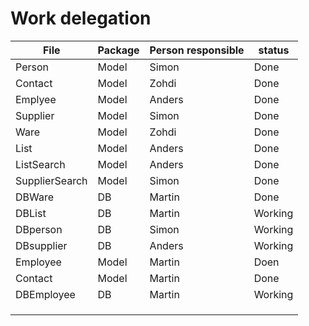 # Work delegation

| File | Package |  Person responsible | status |
| ---- | ------- | ------------------ | ------ |
| Person | Model | Simon | Done |
| Contact | Model | Zohdi | Done |
| Emplyee | Model | Anders | Done |
| Supplier | Model | Simon | Done |
| Ware | Model| Zohdi | Done |
| List | Model | Anders | Done |
| ListSearch | Model | Anders | Done |
| SupplierSearch | Model | Simon | Done |
| DBWare | DB | Martin | Done |
| DBList | DB | Martin | Working |
| DBperson | DB | Simon | Working |
| DBsupplier | DB | Anders | Working |
| Employee | Model | Martin | Doen |
| Contact | Model | Martin | Done |
| DBEmployee | DB | Martin | Working |
|  |  |  |  |
|  |  |  |  |
|  |  |  |  |
